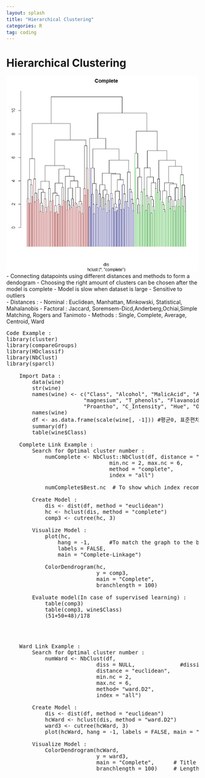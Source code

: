 ```yaml
---
layout: splash
title: "Hierarchical Clustering"
categories: R
tag: coding
---
```

# Hierarchical Clustering
<img src="\assets\images\HierarchicalClustering\Dendrogram.png" alt="Alt text">
 - Connecting datapoints using different distances and methods to form a dendogram
 - Choosing the right amount of clusters can be chosen after the model is complete
 - Model is slow when dataset is large
 - Sensitive to outliers
<br/>
 - Distances : 
     - Nominal : Euclidean, Manhattan, Minkowski, Statistical, Mahalanobis
     - Factoral : Jaccard, Soremsem-Dicd,Anderberg,Ochiai,Simple Matching, Rogers and Tanimoto
 - Methods : Single, Complete, Average, Centroid, Ward


<pre>
Code Example : 
library(cluster)               
library(compareGroups)         
library(HDclassif)             
library(NbClust)               
library(sparcl)                

    Import Data : 
        data(wine)
        str(wine)
        names(wine) <- c("Class", "Alcohol", "MalicAcid", "Ash", "Alk_ash",
                        "magnesium", "T_phenols", "Flavanoids", "Non_flav",
                        "Proantho", "C_Intensity", "Hue", "OD280_315", "Proline")
        names(wine)
        df <- as.data.frame(scale(wine[, -1])) #평균0, 표준편차 1
        summary(df)
        table(wine$Class)

    Complete Link Example : 
        Search for Optimal cluster number : 
            numComplete <- NbClust::NbClust(df, distance = "euclidean",
                                min.nc = 2, max.nc = 6,
                                method = "complete",
                                index = "all")
            
            numComplete$Best.nc  # To show which index recommended what number of clusters
            
        Create Model : 
            dis <- dist(df, method = "euclidean")
            hc <- hclust(dis, method = "complete")
            comp3 <- cutree(hc, 3) 
            
        Visualize Model : 
            plot(hc, 
                hang = -1,      #To match the graph to the bottom
                labels = FALSE, 
                main = "Complete-Linkage")

            ColorDendrogram(hc,                 
                            y = comp3,          
                            main = "Complete",  
                            branchlength = 100)  
            
        Evaluate model(In case of supervised learning) : 
            table(comp3)
            table(comp3, wine$Class)   
            (51+50+48)/178
        
        
        
        
    Ward Link Example :     
        Search for Optimal cluster number : 
            numWard <- NbClust(df,                    
                            diss = NULL,              #dissimilarity(default = NULL)
                            distance = "euclidean",   
                            min.nc = 2, 
                            max.nc = 6, 
                            method= "ward.D2",        
                            index = "all")
            
        Create Model : 
            dis <- dist(df, method = "euclidean")
            hcWard <- hclust(dis, method = "ward.D2")    
            ward3 <- cutree(hcWard, 3)
            plot(hcWard, hang = -1, labels = FALSE, main = "Ward's-Linkage")
        
        Visualize Model : 
            ColorDendrogram(hcWard,                 
                            y = ward3,              
                            main = "Complete",      # Title of Chart
                            branchlength = 100)     # Length of Branches


</pre>